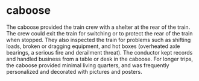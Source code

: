 caboose
=======

The caboose provided the train crew with a shelter at the rear of the train. The crew could exit the train for switching or to protect the rear of the train when stopped. They also inspected the train for problems such as shifting loads, broken or dragging equipment, and hot boxes (overheated axle bearings, a serious fire and derailment threat). The conductor kept records and handled business from a table or desk in the caboose. For longer trips, the caboose provided minimal living quarters, and was frequently personalized and decorated with pictures and posters.
